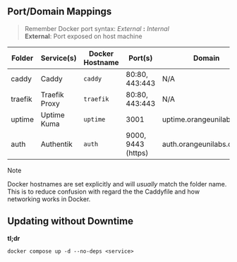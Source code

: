 ## Port/Domain Mappings

> Remember Docker port syntax: _External_ **:** _Internal_  
> **External**: Port exposed on host machine

| Folder  | Service(s)    | Docker Hostname | Port(s)            | Domain                   |
| ------- | ------------- | --------------- | ------------------ | ------------------------ |
| caddy   | Caddy         | `caddy`         | 80:80, 443:443     | N/A                      |
| traefik | Traefik Proxy | `traefik`       | 80:80, 443:443     | N/A                      |
| uptime  | Uptime Kuma   | `uptime`        | 3001               | uptime.orangeunilabs.com |
| auth    | Authentik     | `auth`          | 9000, 9443 (https) | auth.orangeunilabs.com   |

> [!NOTE]
> Docker hostnames are set explicitly and will _usually_ match the folder name. This is to reduce confusion with regard the the Caddyfile and how networking works in Docker.

## Updating without Downtime

**tl;dr**

```
docker compose up -d --no-deps <service>
```
